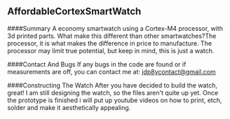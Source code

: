 ## AffordableCortexSmartWatch


####Summary 
A economy smartwatch using a Cortex-M4 processor, with 3d printed parts. What make this different than other smartwatches?The processor, it is what makes the difference in price to manufacture. The processor may limit true potential, but keep in mind, this is just a watch.


####Contact And Bugs
If any bugs in the code are found or if measurements are off, you can contact me at: jdp8ycontact@gmail.com


####Constructing The Watch
After you have decided to build the watch, great! I am still designing the watch, so the files aren't quite up yet. Once the prototype is finished i will put up youtube videos on how to print, etch, solder and make it aesthetically appealing.

